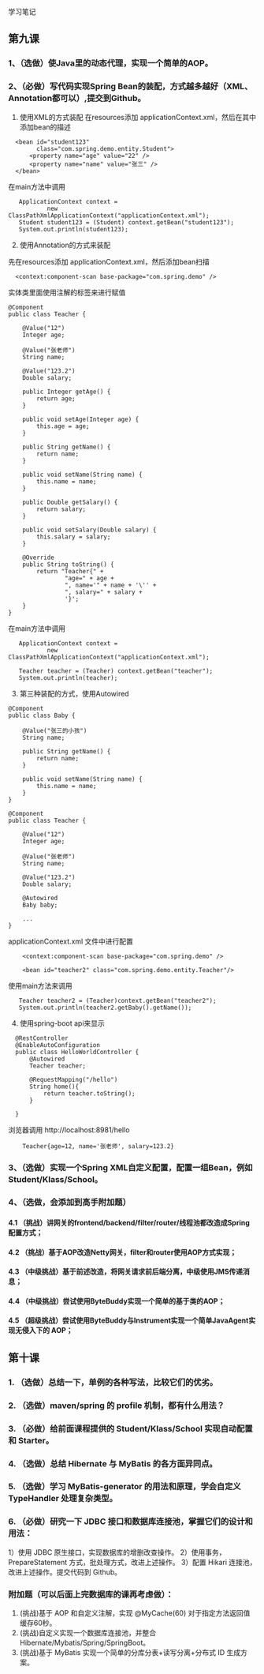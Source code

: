 学习笔记

## 第九课
### 1、（选做）使Java里的动态代理，实现一个简单的AOP。
### 2、（必做）写代码实现Spring Bean的装配，方式越多越好（XML、Annotation都可以）,提交到Github。
1. 使用XML的方式装配
在resources添加 applicationContext.xml，然后在其中添加bean的描述

```
  <bean id="student123"
        class="com.spring.demo.entity.Student">
      <property name="age" value="22" />
      <property name="name" value="张三" />
  </bean>
```

在main方法中调用
```
   ApplicationContext context =
           new ClassPathXmlApplicationContext("applicationContext.xml");
   Student student123 = (Student) context.getBean("student123");
   System.out.println(student123);
```

2. 使用Annotation的方式来装配

先在resources添加 applicationContext.xml，然后添加bean扫描
```
  <context:component-scan base-package="com.spring.demo" />
```

实体类里面使用注解的标签来进行赋值
```
@Component
public class Teacher {

    @Value("12")
    Integer age;

    @Value("张老师")
    String name;

    @Value("123.2")
    Double salary;

    public Integer getAge() {
        return age;
    }

    public void setAge(Integer age) {
        this.age = age;
    }

    public String getName() {
        return name;
    }

    public void setName(String name) {
        this.name = name;
    }

    public Double getSalary() {
        return salary;
    }

    public void setSalary(Double salary) {
        this.salary = salary;
    }

    @Override
    public String toString() {
        return "Teacher{" +
                "age=" + age +
                ", name='" + name + '\'' +
                ", salary=" + salary +
                '}';
    }
}

```

在main方法中调用
```
   ApplicationContext context =
           new ClassPathXmlApplicationContext("applicationContext.xml");

   Teacher teacher = (Teacher) context.getBean("teacher");
   System.out.println(teacher);
```

3. 第三种装配的方式，使用Autowired

```
@Component
public class Baby {

    @Value("张三的小孩")
    String name;

    public String getName() {
        return name;
    }

    public void setName(String name) {
        this.name = name;
    }
}
```

```
@Component
public class Teacher {

    @Value("12")
    Integer age;

    @Value("张老师")
    String name;

    @Value("123.2")
    Double salary;

    @Autowired
    Baby baby;

    ...
}

```

applicationContext.xml 文件中进行配置

```
    <context:component-scan base-package="com.spring.demo" />

    <bean id="teacher2" class="com.spring.demo.entity.Teacher"/>

```

使用main方法来调用

```
   Teacher teacher2 = (Teacher)context.getBean("teacher2");
   System.out.println(teacher2.getBaby().getName());
```

4. 使用spring-boot api来显示

```
  @RestController
  @EnableAutoConfiguration
  public class HelloWorldController {
      @Autowired
      Teacher teacher;
  
      @RequestMapping("/hello")
      String home(){
          return teacher.toString();
      }
  
  }
```

浏览器调用
http://localhost:8981/hello

```
    Teacher{age=12, name='张老师', salary=123.2}
```


### 3、（选做）实现一个Spring XML自定义配置，配置一组Bean，例如Student/Klass/School。
### 4、（选做，会添加到高手附加题）
#### 4.1 （挑战）讲网关的frontend/backend/filter/router/线程池都改造成Spring配置方式；
#### 4.2 （挑战）基于AOP改造Netty网关，filter和router使用AOP方式实现；
#### 4.3 （中级挑战）基于前述改造，将网关请求前后端分离，中级使用JMS传递消息；
#### 4.4 （中级挑战）尝试使用ByteBuddy实现一个简单的基于类的AOP；
#### 4.5 （超级挑战）尝试使用ByteBuddy与Instrument实现一个简单JavaAgent实现无侵入下的 AOP；

## 第十课
### 1. （选做）总结一下，单例的各种写法，比较它们的优劣。
### 2. （选做）maven/spring 的 profile 机制，都有什么用法？
### 3. （必做）给前面课程提供的 Student/Klass/School 实现自动配置和 Starter。
### 4. （选做）总结 Hibernate 与 MyBatis 的各方面异同点。
### 5. （选做）学习 MyBatis-generator 的用法和原理，学会自定义 TypeHandler 处理复杂类型。
### 6. （必做）研究一下 JDBC 接口和数据库连接池，掌握它们的设计和用法：
  1）使用 JDBC 原生接口，实现数据库的增删改查操作。
  2）使用事务，PrepareStatement 方式，批处理方式，改进上述操作。
  3）配置 Hikari 连接池，改进上述操作。提交代码到 Github。

### 附加题（可以后面上完数据库的课再考虑做）：
1. (挑战)基于 AOP 和自定义注解，实现 @MyCache(60) 对于指定方法返回值缓存60秒。
2. (挑战)自定义实现一个数据库连接池，并整合 Hibernate/Mybatis/Spring/SpringBoot。
3. (挑战)基于 MyBatis 实现一个简单的分库分表+读写分离+分布式 ID 生成方案。
